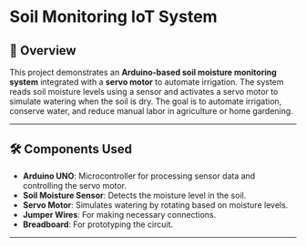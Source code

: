 # Soil Monitoring IoT System

## 📌 Overview

This project demonstrates an **Arduino-based soil moisture monitoring system** integrated with a **servo motor** to automate irrigation. The system reads soil moisture levels using a sensor and activates a servo motor to simulate watering when the soil is dry. The goal is to automate irrigation, conserve water, and reduce manual labor in agriculture or home gardening.

---

## 🛠️ Components Used

- **Arduino UNO**: Microcontroller for processing sensor data and controlling the servo motor.
- **Soil Moisture Sensor**: Detects the moisture level in the soil.
- **Servo Motor**: Simulates watering by rotating based on moisture levels.
- **Jumper Wires**: For making necessary connections.
- **Breadboard**: For prototyping the circuit.

---


